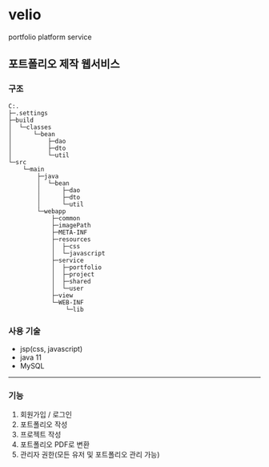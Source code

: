 # velio
portfolio platform service

## 포트폴리오 제작 웹서비스

### 구조
```
C:.
├─.settings
├─build
│  └─classes
│      └─bean
│          ├─dao
│          ├─dto
│          └─util
└─src
    └─main
        ├─java
        │  └─bean
        │      ├─dao
        │      ├─dto
        │      └─util
        └─webapp
            ├─common
            ├─imagePath
            ├─META-INF
            ├─resources
            │  ├─css
            │  └─javascript
            ├─service
            │  ├─portfolio
            │  ├─project
            │  ├─shared
            │  └─user
            ├─view
            └─WEB-INF
                └─lib
```
### 사용 기술
 - jsp(css, javascript)
 - java 11
 - MySQL

- - -
### 기능
1. 회원가입 / 로그인
2. 포트폴리오 작성
3. 프로젝트 작성
4. 포트폴리오 PDF로 변환
5. 관리자 권한(모든 유저 및 포트폴리오 관리 가능)
